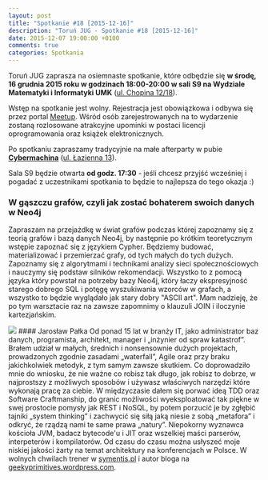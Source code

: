 ```yaml
---
layout: post
title: "Spotkanie #18 [2015-12-16]"
description: "Toruń JUG - Spotkanie #18 [2015-12-16]"
date: 2015-12-07 19:00:00 +0100
comments: true
categories: Spotkania
---
```

Toruń JUG zaprasza na osiemnaste spotkanie, które odbędzie się **w&nbsp;środę, 16 grudnia 2015 roku w&nbsp;godzinach 18:00-20:00 w&nbsp;sali S9 na Wydziale Matematyki i Informatyki UMK** (<a href="https://www.google.pl/maps/place/Fryderyka+Chopina+12%2F18,+Toruń/" target="_blank"><span class="glyphicon glyphicon-map-marker"></span>ul. Chopina 12/18</a>).

Wstęp na spotkanie jest wolny. Rejestracja jest obowiązkowa i&nbsp;odbywa się przez portal <a href="http://www.meetup.com/Torun-JUG/events/227270961/" target="_blank">Meetup</a>. Wśród osób zarejestrowanych na to wydarzenie zostaną rozlosowane atrakcyjne upominki w&nbsp;postaci licencji oprogramowania oraz książek elektronicznych.

Po spotkaniu zapraszamy tradycyjnie na małe afterparty w&nbsp;pubie <a href="https://www.facebook.com/Cybermachina" target="_blank"><strong>Cybermachina</strong></a> (<a href="https://www.google.pl/maps/place/Łazienna+13,+Toruń/" target="_blank"><span class="glyphicon glyphicon-map-marker"></span>ul. Łazienna 13</a>).

Sala S9 będzie otwarta **od godz. 17:30** - jeśli chcesz przyjść wcześniej i pogadać z uczestnikami spotkania to będzie to najlepsza do tego okazja :) <!-- more -->

### W gąszczu grafów, czyli jak zostać bohaterem swoich danych w Neo4j
Zapraszam na przejażdkę w świat grafów podczas której zapoznamy się z teorią grafów i bazą danych Neo4j, by następnie po krótkim teoretycznym wstępie zapoznać się z językiem Cypher. Będziemy budować, materializować i przemierzać grafy, od tych małych do tych dużych. Zapoznamy się z algorytmami i technikami analizy sieci społecznościowych i nauczymy się podstaw silników rekomendacji. Wszystko to z pomocą języka który powstał na potrzeby bazy Neo4j, który łaczy ekspresyjność starego dobrego SQL i potęgę wyszukiwania wzorców w grafach, a wszystko to będzie wyglądało jak stary dobry "ASCII art". Mam nadzieję, że po tym warsztacie raz na zawsze zapomnimy o klauzuli JOIN i iloczynie kartezjańskim.

<img class="no-border speaker-face" src="{{ root_url }}/images/speakers/palka-jaroslaw.jpg" />
#### Jarosław Pałka
Od ponad 15 lat w branży IT, jako administrator baz danych, programista, architekt, manager i „inżynier od spraw katastrof”. Brałem udział w małych, średnich i nonsensownie dużych projektach, prowadzonych zgodnie zasadami „waterfall”, Agile oraz przy braku jakichkolwiek metodyk, z tym samym zawsze skutkiem. Co doprowadziło mnie do wniosku, że nie ważne co robisz tak długo, jak robisz to dobrze, w najprostszy z możliwych sposobów i używasz właściwych narzędzi które wykonają pracę za ciebie. W międzyczasie dałem się porwać ideą TDD oraz Software Craftmanship, do granic możliwości wyeksploatować tak piękne w swej prostocie pomysły jak REST i NoSQL, by potem porzucić je by zgłębić tajniki „system thinking” i zachwycić się siłą jaką niesie z sobą „metafora” i odkryć, że rządzą nami te same prawa „natury”. Niepokorny wyznawca kościoła JVM, badacz bytecode'u i JIT oraz wszelkiej maści parserów, interpeterów i kompilatorów.  Od czasu do czasu można usłyszeć moje niskiej jakości żarty na temat architektury na konferencjach w Polsce. W wolnych chwilach trener w <a href="http://symentis.pl" target="_blank">symentis.pl</a> i autor bloga na <a href="http://geekyprimitives.wordpress.com/" target="_blank">geekyprimitives.wordpress.com</a>.
<span class="clearfix"></span>
